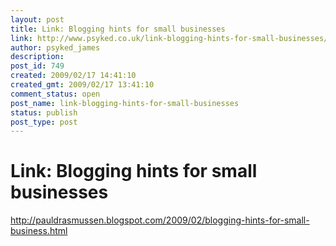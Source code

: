 ```yaml
---
layout: post
title: Link: Blogging hints for small businesses
link: http://www.psyked.co.uk/link-blogging-hints-for-small-businesses/
author: psyked_james
description: 
post_id: 749
created: 2009/02/17 14:41:10
created_gmt: 2009/02/17 13:41:10
comment_status: open
post_name: link-blogging-hints-for-small-businesses
status: publish
post_type: post
---
```


# Link: Blogging hints for small businesses

<http://pauldrasmussen.blogspot.com/2009/02/blogging-hints-for-small-business.html>
